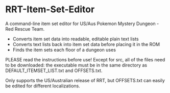 # RRT-Item-Set-Editor
A command-line item set editor for US/Aus Pokemon Mystery Dungeon - Red Rescue Team. 

 - Converts item set data into readable, editable plain text lists
 - Converts text lists back into item set data before placing it in the ROM
 - Finds the item sets each floor of a dungeon uses

PLEASE read the instructions before use! Except for src, all of the files need to be downloaded: the executable must be in the same directory as DEFAULT_ITEMSET_LIST.txt and OFFSETS.txt.

Only supports the US/Australian release of RRT, but OFFSETS.txt can easily be edited for different localizations.
